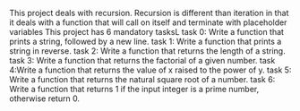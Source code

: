 This project deals with recursion. 
Recursion is different than iteration in that it deals with a function that will call on itself and terminate with placeholder variables
This project has 6 mandatory tasksL
task 0: Write a function that prints a string, followed by a new line.
task 1: Write a function that prints a string in reverse.
task 2: Write a function that returns the length of a string.
task 3: Write a function that returns the factorial of a given number.
task 4:Write a function that returns the value of x raised to the power of y.
task 5: Write a function that returns the natural square root of a number.
task 6: Write a function that returns 1 if the input integer is a prime number, otherwise return 0.